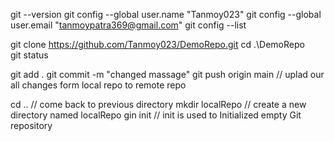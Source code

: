 git --version
git config --global user.name "Tanmoy023"
git config --global user.email "tanmoypatra369@gmail.com"
git config --list

git clone https://github.com/Tanmoy023/DemoRepo.git
cd .\DemoRepo\
git status

git add . 
git commit -m "changed massage"
git push origin main    // uplad our all changes form local repo to remote repo

cd ..   // come back to previous directory
mkdir localRepo     // create a new directory named localRepo
gin init    // init is used to Initialized empty Git repository